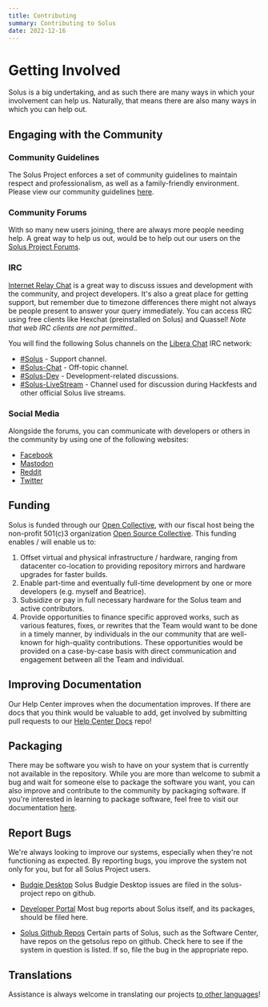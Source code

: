 ```yaml
---
title: Contributing
summary: Contributing to Solus
date: 2022-12-16
---
```


# Getting Involved

Solus is a big undertaking, and as such there are many ways in which your involvement can help us. Naturally, that means there are also many ways in which you can help out.

## Engaging with the Community

### Community Guidelines

The Solus Project enforces a set of community guidelines to maintain respect and professionalism, as well as a family-friendly environment. Please view our community guidelines [here](/docs/user/contributing/community-guidelines).

### Community Forums

With so many new users joining, there are always more people needing help. A great way to help us out, would be to help out our users on the [Solus Project Forums](https://discuss.getsol.us).

### IRC

[Internet Relay Chat](https:/.wikipedia.org/wiki/Internet_Relay_Chat) is a great way to discuss issues and development with the community, and project developers. It's also a great place for getting support, but remember due
to timezone differences there might not always be people present to answer your query immediately. You can access IRC using free clients like Hexchat (preinstalled on Solus) and Quassel! _Note that web IRC clients are not permitted.._

You will find the following Solus channels on the [Libera Chat](https://libera.chat/) IRC network:

- [#Solus](irc://irc.libera.chat/#Solus) - Support channel.
- [#Solus-Chat](irc://irc.libera.chat/#Solus-Chat) - Off-topic channel.
- [#Solus-Dev](irc://irc.libera.chat/#Solus-Dev) - Development-related discussions.
- [#Solus-LiveStream](irc://irc.libera.chat/#Solus-LiveStream) - Channel used for discussion during Hackfests and other official Solus live streams.

### Social Media

Alongside the forums, you can communicate with developers or others in the community by using one of the following websites:

- [Facebook](https://www.facebook.com/get.solus)
- [Mastodon](https://fosstodon.org/@Solus)
- [Reddit](https://www.reddit.com/r/SolusProject/)
- [Twitter](https://twitter.com/solusproject)

## Funding

Solus is funded through our [Open Collective](https://opencollective.com/getsolus), with our fiscal host being the non-profit 501(c)3 organization [Open Source Collective](https://www.oscollective.org/). This funding enables / will enable us to:

1. Offset virtual and physical infrastructure / hardware, ranging from datacenter co-location to providing repository mirrors and hardware upgrades for faster builds.
2. Enable part-time and eventually full-time development by one or more developers (e.g. myself and Beatrice).
3. Subsidize or pay in full necessary hardware for the Solus team and active contributors.
4. Provide opportunities to finance specific approved works, such as various features, fixes, or rewrites that the Team would want to be done in a timely manner, by individuals in the our community that are well-known for high-quality contributions. These opportunities would be provided on a case-by-case basis with direct communication and engagement between all the Team and individual.

## Improving Documentation

Our Help Center improves when the documentation improves. If there are docs that you think would be valuable to add, get involved by submitting pull requests to our [Help Center Docs](https://github.com/solus-project/help-center-docs) repo!

## Packaging

There may be software you wish to have on your system that is currently not available in the repository. While you are more than welcome to submit a bug and wait for someone else to package the software you want, you can also improve
and contribute to the community by packaging software. If you're interested in learning to package software, feel free to visit our documentation [here](/docs/packaging/).

## Report Bugs

We're always looking to improve our systems, especially when they're not functioning as expected. By reporting bugs, you improve the system not only for you, but for all Solus Project users.

- [Budgie Desktop](https://github.com/solus-project/budgie-desktop/issues)
  Solus Budgie Desktop issues are filed in the solus-project repo on github.

- [Developer Portal](https://dev.getsol.us)
  Most bug reports about Solus itself, and its packages, should be filed here.

- [Solus Github Repos](https://github.com/getsolus)
  Certain parts of Solus, such as the Software Center, have repos on the getsolus repo on github. Check here to see if the system in question is listed. If so, file the bug in the appropriate repo.

## Translations

Assistance is always welcome in translating our projects [to other languages](https://translate.getsol.us)!
